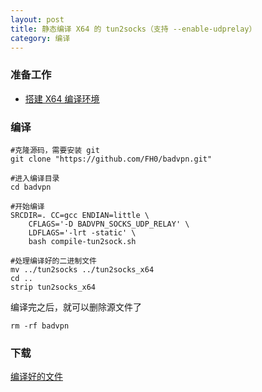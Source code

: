 ```yaml
---
layout: post
title: 静态编译 X64 的 tun2socks（支持 --enable-udprelay）
category: 编译
---
```


### 准备工作
- [搭建 X64 编译环境][x64-environment]

### 编译
```shell
#克隆源码，需要安装 git
git clone "https://github.com/FH0/badvpn.git"

#进入编译目录
cd badvpn

#开始编译
SRCDIR=. CC=gcc ENDIAN=little \
	CFLAGS='-D BADVPN_SOCKS_UDP_RELAY' \
	LDFLAGS='-lrt -static' \
	bash compile-tun2sock.sh

#处理编译好的二进制文件
mv ../tun2socks ../tun2socks_x64
cd ..
strip tun2socks_x64
```

编译完之后，就可以删除源文件了
```shell
rm -rf badvpn
```

### 下载
[编译好的文件](/assets/tun2socks_x64)

[x64-environment]: /编译/2019/11/23/x64-environment.html
